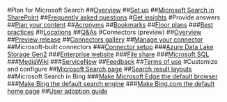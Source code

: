 #Plan for Microsoft Search
##[Overview](overview-microsoft-search.md)
##[Set up](setup-microsoft-search.md)
##[Microsoft Search in SharePoint](get-started-search-in-sharepoint-online.md)
##[Frequently asked questions](faqs.md)
#[Get insights](get-insights.md)
#Provide answers
##[Plan your content](plan-your-content.md)
##[Acronyms](manage-acronyms.md)
##[Bookmarks](manage-bookmarks.md)
##[Floor plans](manage-floorplans.md)
###[Best practices](floorplans-bestpractices.md)
##[Locations](manage-locations.md)
##[Q&As](manage-qas.md)
#Connectors (preview)
##[Overview](connectors-overview.md)
##[Preview release](connectors-preview.md)
##[Connectors gallery](connectors-gallery.md)
##[Manage your connector](manage-connector.md)
##Microsoft-built connectors
###[Connector setup](configure-connector.md)
###[Azure Data Lake Storage Gen2](azure-data-lake-connector.md)
###[Enterprise website](enterprise-web-connector.md)
###[File share](file-share-connector.md)
###[Microsoft SQL](MSSQL-connector.md)
###[MediaWiki](mediawiki-connector.md)
###[ServiceNow](servicenow-connector.md)
##[Feedback](connectors-feedback.md)
##[Terms of use](terms-of-use.md)
#Customize and configure
##[Microsoft Search page](customize-search-page.md)
##[Search result layouts](customize-results-layout.md)
##Microsoft Search in Bing
###[Make Microsoft Edge the default browser](set-default-browser.md)
###[Make Bing the default search engine](set-default-search-engine.md)
###[Make Bing.com the default home page](set-default-homepage.md)
##[User adoption guide](user-adoption-guide.md)
